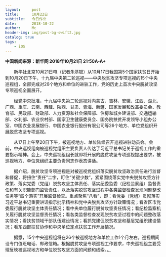 ```yaml
---
layout:     post
title:      10月22日
subtitle:   今日作业
date:       2018-10-22
author:     Mc
header-img: img/post-bg-swift2.jpg
catalog: true
tags:
    - iOS
---
```


**中国新闻来源：新华网 2018年10月21日 21:50A-A+**

　　新华社北京10月21日电（记者朱基钗）从10月17日我国第5个国家扶贫日开始到10月20日下午，十九届中央第二轮巡视——中央脱贫攻坚专项巡视的15个中央巡视组，全部完成对26个地方和单位的进驻工作，党的历史上首次中央脱贫攻坚专项巡视全面展开。

　　经党中央批准，十九届中央第二轮巡视对内蒙古、吉林、安徽、江西、湖北、广西、重庆、云南、西藏、陕西、甘肃、青海、新疆、国家发展和改革委员会、教育部、民政部、财政部、人力资源和社会保障部、住房和城乡建设部、交通运输部、水利部、农业农村部、国家卫生健康委员会、国务院扶贫开发领导小组办公室、中国农业发展银行、中国农业银行股份有限公司等26个地方、单位党组织开展脱贫攻坚专项巡视。

　　从17日上午至20日下午，被巡视地方、单位陆续召开巡视进驻动员会。会前，中央巡视组向被巡视党组织主要负责人传达了习近平总书记关于巡视工作的重要指示精神。会上，中央巡视组组长就即将开展的脱贫攻坚专项巡视提出要求，被巡视地方、单位党组织主要负责同志作表态讲话。

　　据介绍，脱贫攻坚专项巡视是对被巡视党组织落实脱贫攻坚政治责任进行监督和督促，将扭住“责任”二字，盯住“关键少数”，紧紧围绕落实党中央脱贫攻坚方针政策、落实党委（党组）脱贫攻坚主体责任、落实纪委监委（纪检监察组）监督责任和有关职能部门监管责任，以及落实脱贫攻坚过程中各类监督检查发现问题整改任务等“四个落实”开展监督检查。重点聚焦“八看”，即：看党委（党组）贯彻落实习近平总书记重要讲话指示批示精神和党中央脱贫攻坚方针政策情况；看省区市党委履行脱贫攻坚主体责任情况；看中央单位履行脱贫攻坚责任情况；看纪检监察机关履行脱贫攻坚监督责任情况；看各类监督检查发现脱贫攻坚过程中的问题整改落实情况；看扶贫领域干部队伍建设情况；看抓党建促脱贫攻坚和基层党组织建设情况；看东西部扶贫协作和中央单位定点扶贫工作开展情况。

　　据悉，15个中央巡视组将在26个被巡视地方和单位工作1个月左右。巡视期间设专门值班电话、邮政信箱。根据脱贫攻坚专项巡视工作要求，中央巡视组主要受理反映被巡视地方和单位脱贫攻坚方面的问题和线索。[。](http://news.cctv.com/2018/10/21/ARTIWCFLBgHqA7tMXbTVeKdu181021.shtml "。")
